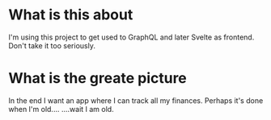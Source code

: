 # What is this about
I'm using this project to get used to GraphQL and later Svelte as frontend.
Don't take it too seriously.

# What is the greate picture
In the end I want an app where I can track all my finances.
Perhaps it's done when I'm old....
....wait
I am old.
